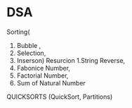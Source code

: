 # DSA
Sorting(
1. Bubble , 
2. Selection, 
3. Inserson)
Resurcion 
1.String Reverse,
2. Fabonice Number,
3. Factorial Number,
4. Sum of  Natural Number

QUICKSORTS
(QuickSort, Partitions)
